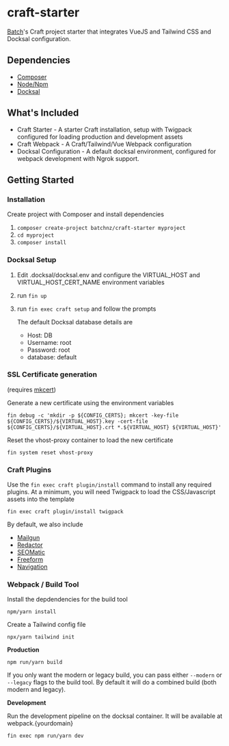 # craft-starter

[Batch](https://batch.nz)'s Craft project starter that integrates VueJS and Tailwind CSS and Docksal configuration.

## Dependencies

* [Composer](https://getcomposer.org/)
* [Node/Npm](https://nodejs.org/en/)
* [Docksal](https://docksal.io/)

## What's Included

* Craft Starter - A starter Craft installation, setup with Twigpack configured for loading production and development assets
* Craft Webpack - A Craft/Tailwind/Vue Webpack configuration
* Docksal Configuration - A default docksal environment, configured for webpack development with Ngrok support.

## Getting Started
### Installation

Create project with Composer and install dependencies

1. `composer create-project batchnz/craft-starter myproject`
2. `cd myproject`
3. `composer install`

### Docksal Setup
1. Edit .docksal/docksal.env and configure the VIRTUAL_HOST and VIRTUAL_HOST_CERT_NAME environment variables

2. run `fin up`

3. run `fin exec craft setup` and follow the prompts

   The default Docksal database details are

   * Host: DB
   * Username: root
   * Password: root
   * database: default

### SSL Certificate generation
(requires [mkcert](https://docs.docksal.io/tools/mkcert))

Generate a new certificate using the environment variables

`fin debug -c 'mkdir -p ${CONFIG_CERTS}; mkcert -key-file ${CONFIG_CERTS}/${VIRTUAL_HOST}.key -cert-file ${CONFIG_CERTS}/${VIRTUAL_HOST}.crt *.${VIRTUAL_HOST} ${VIRTUAL_HOST}'`

Reset the vhost-proxy container to load the new certificate

`fin system reset vhost-proxy`

### Craft Plugins
Use the `fin exec craft plugin/install` command to install any required plugins.
At a minimum, you will need Twigpack to load the CSS/Javascript assets into the template

 `fin exec craft plugin/install twigpack`

By default, we also include

* [Mailgun](https://github.com/craftcms/mailgun)
* [Redactor](https://github.com/craftcms/redactor)
* [SEOMatic](https://github.com/nystudio107/craft-seomatic)
* [Freeform](https://github.com/solspace/craft3-freeform)
* [Navigation](https://github.com/verbb/navigation)

### Webpack / Build Tool
Install the depdendencies for the build tool

`npm/yarn install`

Create a Tailwind config file

`npx/yarn tailwind init`

**Production**

`npm run/yarn build`

If you only want the modern or legacy build, you can pass either `--modern` or `--legacy` flags to the build tool. By default it will do a combined build (both modern and legacy).

**Development**

Run the development pipeline on the docksal container. It will be available at webpack.{yourdomain}

`fin exec npm run/yarn dev`